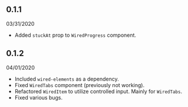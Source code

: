 ## 0.1.1

03/31/2020

- Added `stuckAt` prop to `WiredProgress` component.

## 0.1.2

04/01/2020

- Included `wired-elements` as a dependency.
- Fixed `WiredTabs` component (previously not working).
- Refactored `WiredItem` to utilize controlled input. Mainly for `WiredTabs`.
- Fixed various bugs.
